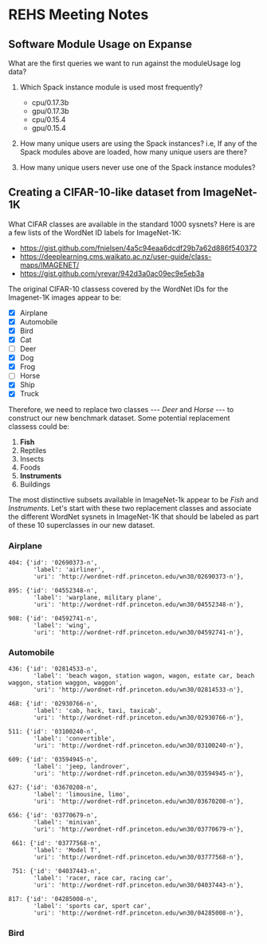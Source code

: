 # REHS Meeting Notes

## Software Module Usage on Expanse

What are the first queries we want to run against the moduleUsage log data?

1. Which Spack instance module is used most frequently?
   - cpu/0.17.3b
   - gpu/0.17.3b
   - cpu/0.15.4
   - gpu/0.15.4

2. How many unique users are using the Spack instances? i.e, If any of the Spack modules above are loaded, how many unique users are there?

3. How many unique users never use one of the Spack instance modules?

## Creating a CIFAR-10-like dataset from ImageNet-1K

What CIFAR classes are available in the standard 1000 sysnets? Here is are a few lists of the WordNet ID labels for ImageNet-1K:
- https://gist.github.com/fnielsen/4a5c94eaa6dcdf29b7a62d886f540372
- https://deeplearning.cms.waikato.ac.nz/user-guide/class-maps/IMAGENET/
- https://gist.github.com/yrevar/942d3a0ac09ec9e5eb3a

The original CIFAR-10 classess covered by the WordNet IDs for the Imagenet-1K images appear to be:

- [x] Airplane
- [x] Automobile
- [x] Bird
- [x] Cat
- [ ] Deer
- [x] Dog
- [x] Frog
- [ ] Horse
- [x] Ship
- [x] Truck

Therefore, we need to replace two classes --- *Deer* and *Horse* --- to construct our new benchmark dataset. Some potential replacement classess could be:

1. **Fish**
2. Reptiles
3. Insects
4. Foods
5. **Instruments**
6. Buildings

The most distinctive subsets available in ImageNet-1k appear to be *Fish* and *Instruments*. Let's start with these two replacement classes and associate the different WordNet sysnets in ImageNet-1K that should be labeled as part of these 10 superclasses in our new dataset.

### Airplane

```
404: {'id': '02690373-n',
       'label': 'airliner',
       'uri': 'http://wordnet-rdf.princeton.edu/wn30/02690373-n'},
```

```
895: {'id': '04552348-n',
       'label': 'warplane, military plane',
       'uri': 'http://wordnet-rdf.princeton.edu/wn30/04552348-n'},
```

```
908: {'id': '04592741-n',
       'label': 'wing',
       'uri': 'http://wordnet-rdf.princeton.edu/wn30/04592741-n'},
```

### Automobile

```
436: {'id': '02814533-n',
       'label': 'beach wagon, station wagon, wagon, estate car, beach waggon, station waggon, waggon',
       'uri': 'http://wordnet-rdf.princeton.edu/wn30/02814533-n'},
```

```
468: {'id': '02930766-n',
       'label': 'cab, hack, taxi, taxicab',
       'uri': 'http://wordnet-rdf.princeton.edu/wn30/02930766-n'},
```

```
511: {'id': '03100240-n',
       'label': 'convertible',
       'uri': 'http://wordnet-rdf.princeton.edu/wn30/03100240-n'},
```

```
609: {'id': '03594945-n',
       'label': 'jeep, landrover',
       'uri': 'http://wordnet-rdf.princeton.edu/wn30/03594945-n'},
```

```
627: {'id': '03670208-n',
       'label': 'limousine, limo',
       'uri': 'http://wordnet-rdf.princeton.edu/wn30/03670208-n'},
```

```
656: {'id': '03770679-n',
       'label': 'minivan',
       'uri': 'http://wordnet-rdf.princeton.edu/wn30/03770679-n'},
```

```
 661: {'id': '03777568-n',
       'label': 'Model T',
       'uri': 'http://wordnet-rdf.princeton.edu/wn30/03777568-n'},
```

```
 751: {'id': '04037443-n',
       'label': 'racer, race car, racing car',
       'uri': 'http://wordnet-rdf.princeton.edu/wn30/04037443-n'},
```

```
817: {'id': '04285008-n',
       'label': 'sports car, sport car',
       'uri': 'http://wordnet-rdf.princeton.edu/wn30/04285008-n'},
```

### Bird
